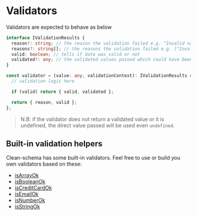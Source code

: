 # Validators

Validators are expected to behave as below

```ts
interface IValidationResults {
  reason?: string; // the reason the validation failed e.g. "Invalid name"
  reasons?: string[]; // the reasons the validation failed e.g. ["Invalid name", "Special characters are not allowed"] or ["Invalid name"]
  valid: boolean; // tells if data was valid or not
  validated?: any; // the validated values passed which could have been formated in the custom validator (i.e made ready for the db)
}

const validator = (value: any, validationContext): IValidationResults => {
  // validation logic here

  if (valid) return { valid, validated };

  return { reason, valid };
};
```

> N.B: if the validator does not return a validated value or it is undefined, the direct value passed will be used even `undefined`.

## Built-in validation helpers

Clean-schema has some built-in validators. Feel free to use or build you own validators based on these:

- [isArrayOk](./docs/v1.4.6/validate/isArrayOk.md)
- [isBooleanOk](./docs/v1.4.6/validate/isBooleanOk.md)
- [isCreditCardOk](./docs/v1.4.6/validate/isCreditCardOk.md)
- [isEmailOk](./docs/v1.4.6/validate/isEmailOk.md)
- [isNumberOk](./docs/v1.4.6/validate/isNumberOk.md)
- [isStringOk](./docs/v1.4.6/validate/isStringOk.md)
